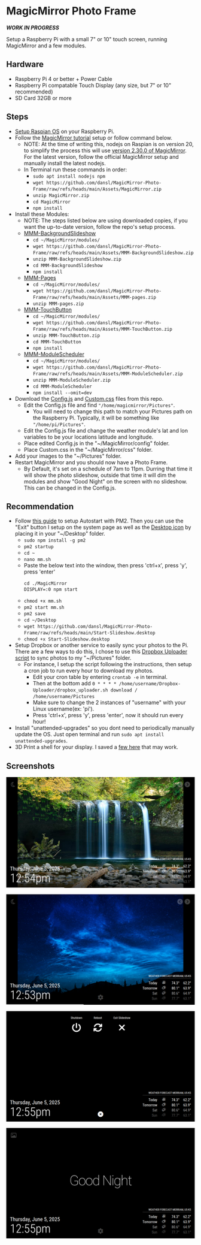 # MagicMirror Photo Frame

***WORK IN PROGRESS***

Setup a Raspberry Pi with a small 7" or 10" touch screen, running MagicMirror and a few modules.

## Hardware
- Raspberry Pi 4 or better + Power Cable
- Raspberry Pi compatable Touch Display (any size, but 7" or 10" recommended)
- SD Card 32GB or more

## Steps
- [Setup Raspian OS](https://www.raspberrypi.com/documentation/computers/getting-started.html) on your Raspberry Pi.
- Follow the [MagicMirror tutorial](https://docs.magicmirror.builders) setup or follow command below.
  - NOTE: At the time of writing this, nodejs on Raspian is on version 20, to simplify the process this will use [version 2.30.0 of MagicMirror](https://github.com/MagicMirrorOrg/MagicMirror/releases/tag/v2.30.0). For the latest version, follow the official MagicMirror setup and manually install the latest nodejs.
  - In Terminal run these commands in order:
    - ```sudo apt install nodejs npm```
    - ```wget https://github.com/dansl/MagicMirror-Photo-Frame/raw/refs/heads/main/Assets/MagicMirror.zip```
    - ```unzip MagicMirror.zip```
    - ```cd MagicMirror```
    - ```npm install```
- Install these Modules:
  - NOTE: The steps listed below are using downloaded copies, if you want the up-to-date version, follow the repo's setup process.
  - [MMM-BackgroundSlideshow](https://github.com/darickc/MMM-BackgroundSlideshow)
    - ```cd ~/MagicMirror/modules/```
    - ```wget https://github.com/dansl/MagicMirror-Photo-Frame/raw/refs/heads/main/Assets/MMM-BackgroundSlideshow.zip```
    - ```unzip MMM-BackgroundSlideshow.zip```
    - ```cd MMM-BackgroundSlideshow```
    - ```npm install```
  - [MMM-Pages](https://github.com/edward-shen/MMM-pages)
    - ```cd ~/MagicMirror/modules/```
    - ```wget https://github.com/dansl/MagicMirror-Photo-Frame/raw/refs/heads/main/Assets/MMM-pages.zip```
    - ```unzip MMM-pages.zip```
  - [MMM-TouchButton](https://github.com/Tom-Hirschberger/MMM-TouchButton)
    - ```cd ~/MagicMirror/modules/```
    - ```wget https://github.com/dansl/MagicMirror-Photo-Frame/raw/refs/heads/main/Assets/MMM-TouchButton.zip```
    - ```unzip MMM-TouchButton.zip```
    - ```cd MMM-TouchButton```
    - ```npm install```
  - [MMM-ModuleScheduler](https://github.com/ianperrin/MMM-ModuleScheduler)
    - ```cd ~/MagicMirror/modules/```
    - ```wget https://github.com/dansl/MagicMirror-Photo-Frame/raw/refs/heads/main/Assets/MMM-ModuleScheduler.zip```
    - ```unzip MMM-ModuleScheduler.zip```
    - ```cd MMM-ModuleScheduler```
    - ```npm install --omit=dev```
- Download the [Config.js](https://github.com/dansl/MagicMirror-Photo-Frame/raw/refs/heads/main/config.js) and [Custom.css](https://github.com/dansl/MagicMirror-Photo-Frame/raw/refs/heads/main/custom.css) files from this repo.
  - Edit the Config.js file and find ```"/home/magicmirror/Pictures"```.
    - You will need to change this path to match your Pictures path on the Raspberry Pi. Typically, it will be something like ```"/home/pi/Pictures"```.
  - Edit the Config.js file and change the weather module's lat and lon variables to be your locations latitude and longitude.
  - Place edited Config.js in the "~/MagicMirror/config" folder.
  - Place Custom.css in the "~/MagicMirror/css" folder.
- Add your images to the "~/Pictures" folder.
- Restart MagicMirror and you should now have a Photo Frame.
  - By Default, it's set on a schedule of 7am to 11pm. Durring that time it will show the photo slideshow, outside that time it will dim the modules and show "Good Night" on the screen with no slideshow. This can be changed in the Config.js.

## Recommendation
- Follow [this guide](https://docs.magicmirror.builders/configuration/autostart.html) to setup Autostart with PM2. Then you can use the "Exit" button I setup on the system page as well as the [Desktop icon](https://github.com/dansl/MagicMirror-Photo-Frame/raw/refs/heads/main/Start-Slideshow.desktop) by placing it in your "~/Desktop" folder.
  - ```sudo npm install -g pm2```
  - ```pm2 startup```
  - ```cd ~```
  - ```nano mm.sh```
  - Paste the below text into the window, then press 'ctrl+x', press 'y', press 'enter'
    ```
    cd ./MagicMirror
    DISPLAY=:0 npm start
    ```
  - ```chmod +x mm.sh```
  - ```pm2 start mm.sh```
  - ```pm2 save```
  - ```cd ~/Desktop```
  - ```wget https://github.com/dansl/MagicMirror-Photo-Frame/raw/refs/heads/main/Start-Slideshow.desktop```
  - ```chmod +x Start-Slideshow.desktop```
- Setup Dropbox or another service to easily sync your photos to the Pi. There are a few ways to do this, I chose to use this [Dropbox Uploader script](https://github.com/andreafabrizi/Dropbox-Uploader) to sync photos to my "~/Pictures" folder.
  - For instance, I setup the script following the instructions, then setup a cron job to run every hour to download my photos.
    - Edit your cron table by entering ```crontab -e``` in terminal.
    - Then at the bottom add ```0 * * * * /home/username/Dropbox-Uploader/dropbox_uploader.sh download / /home/username/Pictures```
    - Make sure to change the 2 instances of "username" with your Linux username(ex: 'pi').
    - Press 'ctrl+x', press 'y', press 'enter', now it should run every hour!
- Install "unattended-upgrades" so you dont need to periodically manually update the OS. Just open terminal and run ```sudo apt install unattended-upgrades```.
- 3D Print a shell for your display. I saved a [few here](https://github.com/dansl/MagicMirror-Photo-Frame/tree/main/3D%20Print) that may work.

## Screenshots
![Screenshot 1](https://github.com/dansl/MagicMirror-Photo-Frame/blob/7a29c26a3ec8684508ddc74662d76c80fbb34192/screenshots/screenshot1.png)

![Screenshot 2](https://github.com/dansl/MagicMirror-Photo-Frame/blob/7a29c26a3ec8684508ddc74662d76c80fbb34192/screenshots/screenshot2.png)

![Screenshot 3](https://github.com/dansl/MagicMirror-Photo-Frame/blob/7a29c26a3ec8684508ddc74662d76c80fbb34192/screenshots/screenshot3.png)

![Screenshot 4](https://github.com/dansl/MagicMirror-Photo-Frame/blob/7a29c26a3ec8684508ddc74662d76c80fbb34192/screenshots/screenshot4.png)
